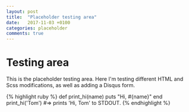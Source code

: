 ```yaml
---
layout: post
title:  "Placeholder testing area"
date:   2017-11-03 +0100
categories: placeholder
comments: true
---
```

# Testing area

This is the placeholder testing area. Here I'm testing different HTML and Scss modifications, as well as adding a Disqus form.

{% highlight ruby %}
def print_hi(name)
  puts "Hi, #{name}"
end
print_hi('Tom')
#=> prints 'Hi, Tom' to STDOUT.
{% endhighlight %}                     

[jekyll-docs]: https://jekyllrb.com/docs/home
[jekyll-gh]:   https://github.com/jekyll/jekyll
[jekyll-talk]: https://talk.jekyllrb.com/
